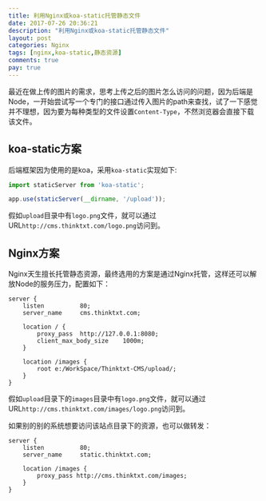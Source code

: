```yaml
---
title: 利用Nginx或koa-static托管静态文件
date: 2017-07-26 20:36:21
description: "利用Nginx或koa-static托管静态文件"
layout: post
categories: Nginx
tags: [nginx,koa-static,静态资源]
comments: true
pay: true
---
```


最近在做上传的图片的需求，思考上传之后的图片怎么访问的问题，因为后端是Node，一开始尝试写一个专门的接口通过传入图片的path来查找，试了一下感觉并不理想，因为要为每种类型的文件设置`Content-Type`，不然浏览器会直接下载该文件。

## koa-static方案

后端框架因为使用的是koa，采用`koa-static`实现如下:

```javascript
import staticServer from 'koa-static';

app.use(staticServer(__dirname, '/upload'));
```

假如`upload`目录中有`logo.png`文件，就可以通过URL`http://cms.thinktxt.com/logo.png`访问到。

## Nginx方案

Nginx天生擅长托管静态资源，最终选用的方案是通过Nginx托管，这样还可以解放Node的服务压力，配置如下：

```nginx
server {
    listen          80;
    server_name     cms.thinktxt.com;

    location / {
        proxy_pass  http://127.0.0.1:8080;
        client_max_body_size    1000m;
    }

    location /images {
        root e:/WorkSpace/Thinktxt-CMS/upload/;
    }
}
```

假如`upload`目录下的`images`目录中有`logo.png`文件，就可以通过URL`http://cms.thinktxt.com/images/logo.png`访问到。

如果别的别的系统想要访问该站点目录下的资源，也可以做转发：

```nginx
server {
    listen          80;
    server_name     static.thinktxt.com;

    location /images {
        proxy_pass http://cms.thinktxt.com/images;
    }
}
```
